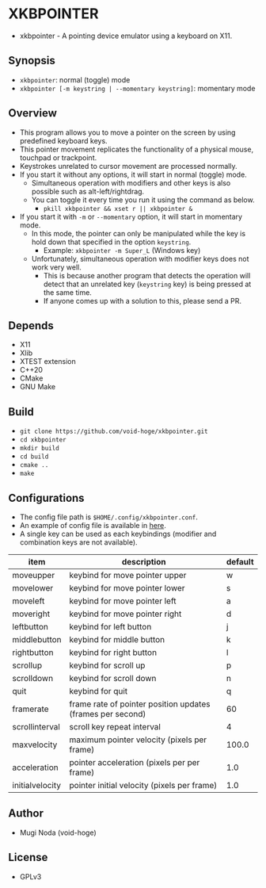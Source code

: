 # XKBPOINTER
- xkbpointer - A pointing device emulator using a keyboard on X11.

## Synopsis
- `xkbpointer`: normal (toggle) mode
- `xkbpointer [-m keystring | --momentary keystring]`: momentary mode

## Overview
- This program allows you to move a pointer on the screen by using predefined keyboard keys.
- This pointer movement replicates the functionality of a physical mouse, touchpad or trackpoint.
- Keystrokes unrelated to cursor movement are processed normally.
- If you start it without any options, it will start in normal (toggle) mode.
  - Simultaneous operation with modifiers and other keys is also possible such as alt-left/rightdrag.
  - You can toggle it every time you run it using the command as below.
	- `pkill xkbpointer && xset r || xkbpointer &`
- If you start it with `-m` or `--momentary` option, it will start in momentary mode.
  - In this mode, the pointer can only be manipulated while the key is hold down that specified in the option `keystring`.
	- Example: `xkbpointer -m Super_L` (Windows key)
  - Unfortunately, simultaneous operation with modifier keys does not work very well.
	- This is because another program that detects the operation will detect that an unrelated key (`keystring` key) is being pressed at the same time.
	- If anyone comes up with a solution to this, please send a PR.

## Depends
- X11
- Xlib
- XTEST extension
- C++20
- CMake
- GNU Make

## Build
- `git clone https://github.com/void-hoge/xkbpointer.git`
- `cd xkbpointer`
- `mkdir build`
- `cd build`
- `cmake ..`
- `make`

## Configurations
- The config file path is `$HOME/.config/xkbpointer.conf`.
- An example of config file is available in [here](./xkbpointer.conf).
- A single key can be used as each keybindings (modifier and combination keys are not available).

| item            | description                                                | default |
|-----------------|------------------------------------------------------------|---------|
| moveupper       | keybind for move pointer upper                             | w       |
| movelower       | keybind for move pointer lower                             | s       |
| moveleft        | keybind for move pointer left                              | a       |
| moveright       | keybind for move pointer right                             | d       |
| leftbutton      | keybind for left button                                    | j       |
| middlebutton    | keybind for middle button                                  | k       |
| rightbutton     | keybind for right button                                   | l       |
| scrollup        | keybind for scroll up                                      | p       |
| scrolldown      | keybind for scroll down                                    | n       |
| quit            | keybind for quit                                           | q       |
| framerate       | frame rate of pointer position updates (frames per second) | 60      |
| scrollinterval  | scroll key repeat interval                                 | 4       |
| maxvelocity     | maximum pointer velocity (pixels per frame)                | 100.0   |
| acceleration    | pointer acceleration (pixels per per frame)                | 1.0     |
| initialvelocity | pointer initial velocity (pixels per frame)                | 1.0     |

## Author
- Mugi Noda (void-hoge)

## License
- GPLv3
